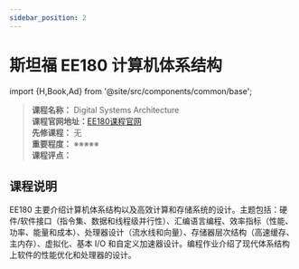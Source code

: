 ```yaml
---
sidebar_position: 2
---
```


# 斯坦福 EE180 计算机体系结构

import {H,Book,Ad} from '@site/src/components/common/base';


>**课程名称：** Digital Systems Architecture    
**课程官网地址：**[EE180课程官网](http://web.stanford.edu/class/ee180/)    
**先修课程：** 无  
**重要程度：** ※※※※※  
**课程评点：** 

## 课程说明
EE180 主要介绍计算机体系结构以及高效计算和存储系统的设计。主题包括：硬件/软件接口（指令集、数据和线程级并行性）、汇编语言编程、效率指标（性能、功率、能量和成本）、处理器设计（流水线和向量）、存储器层次结构（高速缓存、主内存）、虚拟化、基本 I/O 和自定义加速器设计。编程作业介绍了现代体系结构上软件的性能优化和处理器的设计。


<Comment></Comment>
